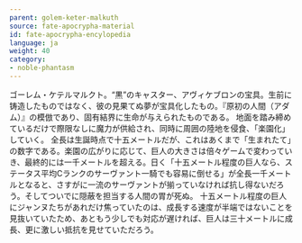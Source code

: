 ```yaml
---
parent: golem-keter-malkuth
source: fate-apocrypha-material
id: fate-apocrypha-encylopedia
language: ja
weight: 40
category:
- noble-phantasm
---
```


ゴーレム・ケテルマルクト。“黒”のキャスター、アヴィケブロンの宝具。生前に铸造したものではなく、彼の見果てぬ夢が宝具化したもの。『原初の人間（アダム）』の模倣であり、固有結界に生命が与えられたものである。
地面を踏み締めているだけで際限なしに魔力が供給され、同時に周囲の陸地を侵食、「楽園化」していく。
全長は生誕時点で十五メートルだが、これはあくまで「生まれたて」の数字である。楽園の広がりに応じて、巨人の大きさは倍々ゲームで変わっていき、最終的には一千メートルを超える。日く「十五メートル程度の巨人なら、ステータス平均Cランクのサーヴァント一騎でも容易に倒せる」が全長一千メートルとなると、さすがに一流のサーヴァントが揃っていなければ抗し得ないだろう。そしてついでに隠蔽を担当する人間の胃が死ぬ。
十五メートル程度の巨人にジャンヌたちがあれだけ焦っていたのは、成長する速度が半端ではないことを見抜いていたため、あともう少しでも対応が遅ければ、巨人は三十メートルに成長、更に激しい抵抗を見せていただろう。
